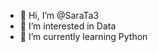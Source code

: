 - 👋 Hi, I’m @SaraTa3
- 👀 I’m interested in Data
- 🌱 I’m currently learning Python

<!---
SaraTa3/SaraTa3 is a ✨ special ✨ repository because its `README.md` (this file) appears on your GitHub profile.
You can click the Preview link to take a look at your changes.
--->
